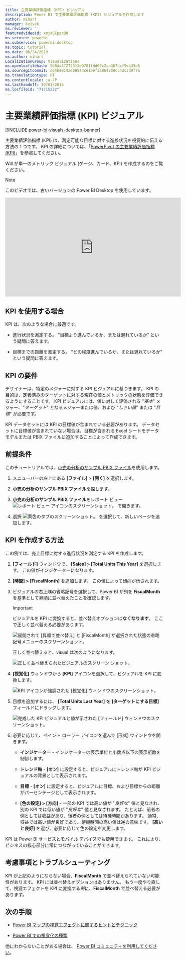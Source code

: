 ```yaml
---
title: 主要業績評価指標 (KPI) ビジュアル
description: Power BI で主要業績評価指標 (KPI) ビジュアルを作成します
author: mihart
manager: kvivek
ms.reviewer: ''
featuredvideoid: xmja6EpqaO0
ms.service: powerbi
ms.subservice: powerbi-desktop
ms.topic: tutorial
ms.date: 06/24/2019
ms.author: mihart
LocalizationGroup: Visualizations
ms.openlocfilehash: 508da47272313d9781fdd66c2ca367dcf9e433e5
ms.sourcegitcommit: d04b9e1426b8544ce16ef25864269cc43c2d9f7b
ms.translationtype: HT
ms.contentlocale: ja-JP
ms.lasthandoff: 10/01/2019
ms.locfileid: "71715222"
---
```

# <a name="key-performance-indicator-kpi-visuals"></a>主要業績評価指標 (KPI) ビジュアル

[!INCLUDE [power-bi-visuals-desktop-banner](../includes/power-bi-visuals-desktop-banner.md)]

主要業績評価指標 (KPI) は、測定可能な目標に対する進捗状況を視覚的に伝える方法の 1 つです。 KPI の詳細については、「[PowerPivot の主要業績評価指標 (KPI)](/previous-versions/sql/sql-server-2012/hh272050(v=sql.110))」を参照してください。

Will が単一のメトリック ビジュアル (ゲージ、カード、KPI) を作成するのをご覧ください。
   > [!NOTE]
   > このビデオでは、古いバージョンの Power BI Desktop を使用しています。
   > 
   > 
<iframe width="560" height="315" src="https://www.youtube.com/embed/xmja6EpqaO0?list=PL1N57mwBHtN0JFoKSR0n-tBkUJHeMP2cP" frameborder="0" allowfullscreen></iframe>

## <a name="when-to-use-a-kpi"></a>KPI を使用する場合

KPI は、次のような場合に最適です。

* 進行状況を測定する。 "目標より進んでいるか、または遅れているか" という疑問に答えます。

* 目標までの距離を測定する。 "どの程度進んでいるか、または遅れているか" という疑問に答えます。

## <a name="kpi-requirements"></a>KPI の要件

デザイナーは、特定のメジャーに対する KPI ビジュアルに基づきます。 KPI の目的は、定義済みのターゲットに対する現在の値とメトリックの状態を評価できるようにすることです。 KPI ビジュアルには、値に対して評価される "*基本*" メジャー、"*ターゲット*" となるメジャーまたは値、および "*しきい値*" または "*目標*" が必要です。

KPI データセットには KPI の目標値が含まれている必要があります。 データセットに目標値が含まれていない場合は、目標が含まれる Excel シートをデータ モデルまたは PBIX ファイルに追加することによって作成できます。

## <a name="prerequisites"></a>前提条件

このチュートリアルでは、[小売の分析のサンプル PBIX ファイル](http://download.microsoft.com/download/9/6/D/96DDC2FF-2568-491D-AAFA-AFDD6F763AE3/Retail%20Analysis%20Sample%20PBIX.pbix)を使用します。

1. メニューバーの左上にある **[ファイル]**  >  **[開く]** を選択します。
   
2. **小売の分析のサンプル PBIX ファイル**を探します。

1. **小売の分析のサンプル PBIX ファイル**をレポート ビュー ![レポート ビュー アイコンのスクリーンショット。](media/power-bi-visualization-kpi/power-bi-report-view.png) で開きます。

1. 選択 ![黄色のタブのスクリーンショット。](media/power-bi-visualization-kpi/power-bi-yellow-tab.png) を選択して、新しいページを追加します。

## <a name="how-to-create-a-kpi"></a>KPI を作成する方法

この例では、売上目標に対する進行状況を測定する KPI を作成します。

1. **[フィールド]** ウィンドウで、 **[Sales] > [Total Units This Year]** を選択します。  この値がインジケーターになります。

1. **[時間] > [FiscalMonth]** を追加します。  この値によって傾向が示されます。

1. ビジュアルの右上隅の省略記号を選択して、Power BI が列を **FiscalMonth** を基準として昇順に並べ替えたことを確認します。

    > [!IMPORTANT]
    > ビジュアルを KPI に変換すると、並べ替えオプションは**なくなります**。 ここで正しく並べ替える必要があります。

    ![展開されて [昇順で並べ替え] と [FiscalMonth] が選択された状態の省略記号メニューのスクリーンショット。](media/power-bi-visualization-kpi/power-bi-ascending-by-fiscal-month.png)

    正しく並べ替えると、visual は次のようになります。

    ![正しく並べ替えられたビジュアルのスクリーン ショット。](media/power-bi-visualization-kpi/power-bi-chart.png)

1. **[視覚化]** ウィンドウから **[KPI]** アイコンを選択して、ビジュアルを KPI に変換します。

    ![KPI アイコンが強調された [視覚化] ウィンドウのスクリーンショット。](media/power-bi-visualization-kpi/power-bi-kpi-template.png)

1. 目標を追加するには、 **[Total Units Last Year]** を **[ターゲットにする目標]** フィールドにドラッグします。

    ![完成した KPI ビジュアルと値が示された [フィールド] ウィンドウのスクリーンショット。](media/power-bi-visualization-kpi/power-bi-kpi-done.png)

1. 必要に応じて、ペイント ローラー アイコンを選んで [形式] ウィンドウを開きます。

    * **インジケーター** - インジケーターの表示単位と小数点以下の表示桁数を制御します。

    * **トレンド軸** - **[オン]** に設定すると、ビジュアルにトレンド軸が KPI ビジュアルの背景として表示されます。  

    * **目標** - **[オン]** に設定すると、ビジュアルに目標、および目標からの距離がパーセンテージとして表示されます。

    * **[色の設定] > [方向]** - 一部の KPI では高い値が "*良好な*" 値と見なされ、別の KPI では低い値が "*良好な*" 値と見なされます。 たとえば、前者の例としては収益があり、後者の例としては待機時間があります。 通常、収益では高い値が良好であり、待機時間の高い値は逆の意味です。 **[高いと良好]** を選び、必要に応じて色の設定を変更します。

KPI は Power BI サービスとモバイル デバイスでも使用できます。 これにより、ビジネスの核心部分に常につながっていることができます。

## <a name="considerations-and-troubleshooting"></a>考慮事項とトラブルシューティング

KPI が上記のようにならない場合、**FiscalMonth** で並べ替えられていない可能性があります。 KPI には並べ替えオプションはありません。 もう一度やり直して、視覚エフェクトを KPI に変換する*前*に、**FiscalMonth** で並べ替える必要があります。

## <a name="next-steps"></a>次の手順

* [Power BI マップの視覚エフェクトに関するヒントとテクニック](power-bi-map-tips-and-tricks.md)

* [Power BI での視覚化の種類](power-bi-visualization-types-for-reports-and-q-and-a.md)

他にわからないことがある場合は、 [Power BI コミュニティを利用してください](http://community.powerbi.com/)。
